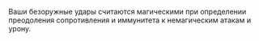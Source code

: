 Ваши безоружные удары считаются магическими при определении преодоления сопротивления и иммунитета к немагическим атакам и урону.